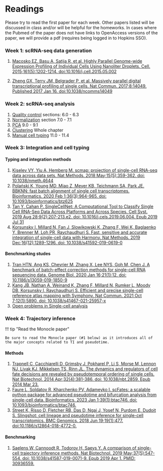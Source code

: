 # Readings

Please try to read the first paper for each week. Other papers listed will be discussed in class and/or will be helpful for the homeworks. In cases where the Pubmed of the paper does not have links to OpenAccess versions of the paper, we will provide a pdf (requires being logged in to Hopkins SSO).

### Week 1: scRNA-seq data generation

1. [Macosko EZ, Basu A, Satija R, et al. Highly Parallel Genome-wide Expression Profiling of Individual Cells Using Nanoliter Droplets. Cell. 2015;161(5):1202-1214. doi:10.1016/j.cell.2015.05.002](https://pubmed.ncbi.nlm.nih.gov/26000488/)

2. [Zheng GX, Terry JM, Belgrader P, et al. Massively parallel digital transcriptional profiling of single cells. Nat Commun. 2017;8:14049. Published 2017 Jan 16. doi:10.1038/ncomms14049](https://pubmed.ncbi.nlm.nih.gov/28091601/)

### Week 2: scRNA-seq analysis

1. [Quality control](https://www.sc-best-practices.org/preprocessing_visualization/quality_control.html) sections: 6.0 - 6.3
2. [Normalization](https://www.sc-best-practices.org/preprocessing_visualization/normalization.html) section 7.0 - 7.1
3. [PCA](https://www.sc-best-practices.org/preprocessing_visualization/dimensionality_reduction.html) 9.0 - 9.1
4. [Clustering](https://www.sc-best-practices.org/cellular_structure/clustering.html) Whole chapter
5. [Manual cell typing](https://www.sc-best-practices.org/cellular_structure/annotation.html) 11.0 - 11.4
 

### Week 3: Integration and cell typing

#### Typing and integration methods
1. [Kiselev VY, Yiu A, Hemberg M. scmap: projection of single-cell RNA-seq data across data sets. Nat Methods. 2018 May;15(5):359-362. doi: 10.1038/nmeth.4644](https://pubmed.ncbi.nlm.nih.gov/29608555/)
2. [Polański K, Young MD, Miao Z, Meyer KB, Teichmann SA, Park JE. BBKNN: fast batch alignment of single cell transcriptomes. Bioinformatics. 2020 Feb 1;36(3):964-965. doi: 10.1093/bioinformatics/btz625](https://pubmed.ncbi.nlm.nih.gov/31400197/)
3. [Tan Y, Cahan P. SingleCellNet: A Computational Tool to Classify Single Cell RNA-Seq Data Across Platforms and Across Species. Cell Syst. 2019 Aug 28;9(2):207-213.e2. doi: 10.1016/j.cels.2019.06.004. Epub 2019 Jul 31](https://pubmed.ncbi.nlm.nih.gov/31377170/)
3. [Korsunsky I, Millard N, Fan J, Slowikowski K, Zhang F, Wei K, Baglaenko Y, Brenner M, Loh PR, Raychaudhuri S. Fast, sensitive and accurate integration of single-cell data with Harmony. Nat Methods. 2019 Dec;16(12):1289-1296. doi: 10.1038/s41592-019-0619-0](https://pubmed.ncbi.nlm.nih.gov/31740819/)

#### Benchmarking studes
1. [Tran HTN, Ang KS, Chevrier M, Zhang X, Lee NYS, Goh M, Chen J. A benchmark of batch-effect correction methods for single-cell RNA sequencing data. Genome Biol. 2020 Jan 16;21(1):12. doi: 10.1186/s13059-019-1850-9](https://pubmed.ncbi.nlm.nih.gov/31948481/)
2. [Kang JB, Nathan A, Weinand K, Zhang F, Millard N, Rumker L, Moody DB, Korsunsky I, Raychaudhuri S. Efficient and precise single-cell reference atlas mapping with Symphony. Nat Commun. 2021 Oct 7;12(1):5890. doi: 10.1038/s41467-021-25957-x](https://pubmed.ncbi.nlm.nih.gov/34620862/)
3. [Open problems in Single-cell analysis](https://openproblems.bio/results/)


### Week 4: Trajectory inference

!!! tip "Read the Monocle paper"
    
    Be sure to read the Monocle paper (#1 below) as it introduces all of the major concepts related to TI and pseudotime.

#### Methods
1. [Trapnell C, Cacchiarelli D, Grimsby J, Pokharel P, Li S, Morse M, Lennon NJ, Livak KJ, Mikkelsen TS, Rinn JL. The dynamics and regulators of cell fate decisions are revealed by pseudotemporal ordering of single cells. Nat Biotechnol. 2014 Apr;32(4):381-386. doi: 10.1038/nbt.2859. Epub 2014 Mar 23.](https://pubmed.ncbi.nlm.nih.gov/24658644/)
2. [Faure L, Soldatov R, Kharchenko PV, Adameyko I. scFates: a scalable python package for advanced pseudotime and bifurcation analysis from single-cell data. Bioinformatics. 2023 Jan 1;39(1):btac746. doi: 10.1093/bioinformatics/btac746.](https://pubmed.ncbi.nlm.nih.gov/36394263/)
3. [Street K, Risso D, Fletcher RB, Das D, Ngai J, Yosef N, Purdom E, Dudoit S. Slingshot: cell lineage and pseudotime inference for single-cell transcriptomics. BMC Genomics. 2018 Jun 19;19(1):477. doi:10.1186/s12864-018-4772-0.](https://pubmed.ncbi.nlm.nih.gov/29914354/)

#### Benchmarking
1. [Saelens W, Cannoodt R, Todorov H, Saeys Y. A comparison of single-cell trajectory inference methods. Nat Biotechnol. 2019 May;37(5):547-554. doi: 10.1038/s41587-019-0071-9. Epub 2019 Apr 1. PMID: 30936559.](https://pubmed.ncbi.nlm.nih.gov/30936559/)





